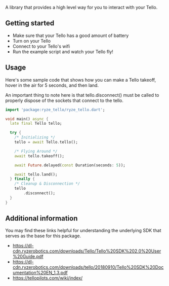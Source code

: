 A library that provides a high level way for you to interact with your Tello.

## Getting started

* Make sure that your Tello has a good amount of battery
* Turn on your Tello
* Connect to your Tello's wifi
* Run the example script and watch your Tello fly!

## Usage

Here's some sample code that shows how you can make a Tello takeoff,
hover in the air for 5 seconds, and then land. 

An important thing to note here is that tello.disconnect() must be called 
to properly dispose of the sockets that connect to the tello.

```dart
import 'package:ryze_tello/ryze_tello.dart';

void main() async {
  late final Tello tello;

  try {
    /* Initializing */
    tello = await Tello.tello();

    /* Flying Around */
    await tello.takeoff();

    await Future.delayed(const Duration(seconds: 5));

    await tello.land();
  } finally {
    /* Cleanup & Disconnection */
    tello
        .disconnect(); 
  }
}
```

## Additional information

You may find these links helpful for understanding the underlying SDK 
that serves as the base for this package.

* https://dl-cdn.ryzerobotics.com/downloads/Tello/Tello%20SDK%202.0%20User%20Guide.pdf
* https://dl-cdn.ryzerobotics.com/downloads/tello/20180910/Tello%20SDK%20Documentation%20EN_1.3.pdf
* https://tellopilots.com/wiki/index/